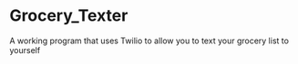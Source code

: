 # Grocery_Texter
A working program that uses Twilio to allow you to text your grocery list to yourself
